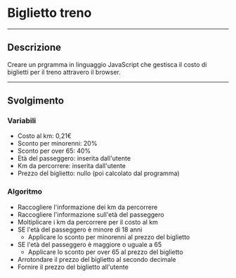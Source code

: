 # Biglietto treno

---

## Descrizione

Creare un prgramma in linguaggio JavaScript che gestisca il costo di biglietti per il treno attravero il browser.

---

## Svolgimento

### Variabili

- Costo al km: 0,21€
- Sconto per minorenni: 20%
- Sconto per over 65: 40%
- Età del passeggero: inserita dall'utente
- Km da percorrere: inserita dall'utente
- Prezzo del biglietto: nullo (poi calcolato dal programma)

### Algoritmo

- Raccogliere l'informazione dei km da percorrere
- Raccogliere l'informazione sull'età del passeggero
- Moltiplicare i km da percorrere per il costo al km
- SE l'età del passeggero è minore di 18 anni
  - Applicare lo sconto per minorenni al prezzo del biglietto
- SE l'età del passeggero è maggiore o uguale a 65
  - Applicare lo sconto per over 65 al prezzo del biglietto
- Arrotondare il prezzo del biglietto al secondo decimale
- Fornire il prezzo del biglietto all'utente